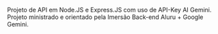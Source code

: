 Projeto de API em Node.JS e Express.JS com uso de API-Key AI Gemini.
Projeto ministrado e orientado pela Imersão Back-end Aluru + Google Gemini.
